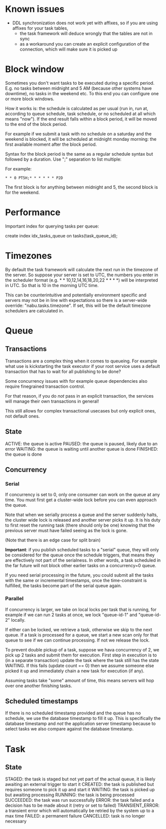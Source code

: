 # Known issues

- DDL synchronization does not work yet with affixes, so if you are using affixes for your task tables,
	- the task framework will deduce wrongly that the tables are not in sync
	- as a workaround you can create an explicit configuration of the connection, which will make sure it is picked up

# Block window

Sometimes you don't want tasks to be executed during a specific period. E.g. no tasks between midnight and 5 AM (because other systems have downtime), no tasks in the weekend etc.
To this end you can configure one or more block windows.

How it works is: the schedule is calculated as per usual (run in, run at, according to queue schedule, task schedule, or no scheduled at all which means "now").
If the end result falls within a block period, it will be moved to the end of the block period.

For example if we submit a task with no schedule on a saturday and the weekend is blocked, it will be scheduled at midnight monday morning: the first available moment after the block period.

Syntax for the block period is the same as a regular schedule syntax but followed by a duration. Use ";" separation to list multiple:

For example:

```
* * 0 PT5H;* * * * * * P2D
```

The first block is for anything between midnight and 5, the second block is for the weekend.

# Performance

Important index for querying tasks per queue:

create index idx_tasks_queue on tasks(task_queue_id);

# Timezones

By default the task framework will calculate the next run in the timezone of the server.
So suppose your server is set to UTC, the numbers you enter in the scheduler format (e.g. * * 10,12,14,16,18,20,22 * * * *) will be interpreted in UTC. So that is 10 in the morning UTC time.

This can be counterintuitive and potentially environment specific and servers may not be in line with expectations so there is a server-wide override: "nabu.tasks.timezone". If set, this will be the default timezone schedulers are calculated in.

# Queue

## Transactions

Transactions are a complex thing when it comes to queueing. For example what use is kickstarting the task executor if your root service uses a default transaction that has to wait for all publishing to be done?

Some concurrency issues with for example queue dependencies also require finegrained transaction control.

For that reason, if you do _not_ pass in an explicit transaction, the services will manage their own transactions in general!

This still allows for complex transactional usecases but only explicit ones, not default ones.

## State

ACTIVE: the queue is active
PAUSED: the queue is paused, likely due to an error
WAITING: the queue is waiting until another queue is done
FINISHED: the queue is done

## Concurrency

### Serial

If concurrency is set to 0, only one consumer can work on the queue at any time. You must first get a cluster-wide lock before you can even approach the queue.

Note that when we serially process a queue and the server suddenly halts, the cluster wide lock is released and another server picks it up.
It is his duty to first reset the running task (there should only be one) knowing that the previous server must have failed seeing as the lock is gone.

(Note that there is an edge case for split brain)

**Important**: if you publish scheduled tasks to a "serial" queue, they will only be considered for the queue once the schedule triggers, that means they are effectively not part of the serialness.
In other words, a task scheduled in the far future will not block other earlier tasks on a concurrency=0 queue.

If you need serial processing in the future, you could submit all the tasks with the same or incremental timestamps, once the time-constraint is fulfilled, the tasks become part of the serial queue again.

### Parallel

If concurrency is larger, we take on local locks per task that is running, for example if we can run 2 tasks at once, we lock "queue-id-1" and "queue-id-2" locally.

If either can be locked, we retrieve a task, otherwise we skip to the next queue. If a task is processed for a queue, we start a new scan only for that queue to see if we can continue processing. If not we release the lock.

To prevent double pickup of a task, suppose we hava concurrency of 2, we pick up 2 tasks and submit them for execution.
First step in execution is to (in a separate transaction) update the task where the task still has the state WAITING. If this fails (update count == 0) then we assume someone else picked it up and immediately chain a new task for execution (if any).

Assuming tasks take "some" amount of time, this means servers will hop over one another finishing tasks.

## Scheduled timestamps

If there is no scheduled timestamp provided and the queue has no schedule, we use the database timestamp to fill it up.
This is specifically the database timestamp and _not_ the application server timestamp because to select tasks we also compare against the database timestamp.

# Task

## State

STAGED: the task is staged but not yet part of the actual queue, it is likely awaiting an external trigger to start it
CREATED: the task is published but requires someone to pick it up and start it
WAITING: the task is picked up but awaiting processing
RUNNING: the task is being processed
SUCCEEDED: the task was run successfully
ERROR: the task failed and a decision has to be made about it (retry or set to failed)
TRANSIENT_ERROR: a transient error which will automatically be retried by the system up to a max time
FAILED: a permanent failure
CANCELLED: task is no longer necessary
